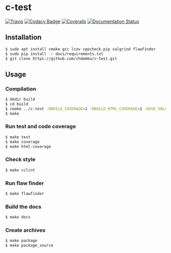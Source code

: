 c-test
======

[![Travis](https://img.shields.io/travis/chdemko/c-test.svg)](http://travis-ci.org/chdemko/c-test)
[![Codacy Badge](https://img.shields.io/codacy/grade/8cd40a98b85f4d4bbea18469cd062bb7.svg)](https://www.codacy.com/app/chdemko/c-test)
[![Coveralls](https://img.shields.io/coveralls/chdemko/c-test.svg)](https://coveralls.io/r/chdemko/c-test?branch=master)
[![Documentation Status](https://img.shields.io/readthedocs/c-test.svg)](http://c-test.readthedocs.io/en/latest/?badge=latest)

Installation
------------

~~~bash
$ sudo apt install cmake gcc lcov cppcheck pip valgrind flawfinder
$ sudo pip install -r docs/requirements.txt
$ git clone https://github.com/chdemko/c-test.git
~~~

Usage
-----

### Compilation

~~~bash
$ mkdir build
$ cd build
$ cmake ../c-test -DBUILD_COVERAGE=1 -DBUILD_HTML_COVERAGE=1 -DUSE_VALGRIND=1 -DRUN_CPPCHECK=1
$ make
~~~

### Run test and code coverage

~~~bash
$ make test
$ make coverage
$ make html-coverage
~~~

### Check style

~~~bash
$ make cclint
~~~

### Run flaw finder

~~~bash
$ make flawfinder
~~~

### Build the docs

~~~bash
$ make docs
~~~

### Create archives

~~~bash
$ make package
$ make package_source
~~~

